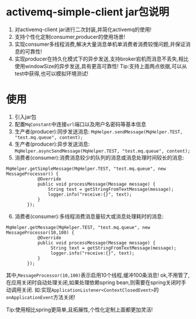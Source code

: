 # activemq-simple-client jar包说明
1. 对activemq-client jar进行二次封装,并简化activemq的使用!
2. 支持个性化定制consumer,producer的使用场景!
3. 实现consumer多线程消费,解决大量消息单机单消费者消费较慢问题,并保证消息的可靠性!
4. 实现producer在持久化模式下的异步发送,支持broker宕机而消息不丢失,相比使用windowSize的异步发送,具有更高可靠性!
Tip:支持上面两点依据,可以从test中获得,也可以模拟环境测试!

# 使用
1. 引入jar包
2. 配置`MqConstant`中连接`url`端口以及用户名密码等基本信息
3. 生产者(producer):同步发送消息:
`MqHelper.sendMessage(MqHelper.TEST, "test.mq.queue", content);`
4. 生产者(producer):异步发送消息:
`MqHelper.asyncSendMessage(MqHelper.TEST, "test.mq.queue", content);`
5. 消费者(consumer):消费消息较少的队列的消息或消息处理时间较长的消息:
```
MqHelper.getSimpleMessage(MqHelper.TEST, "test.mq.queue", new MessageProcessor() {
            @Override
            public void processMessage(Message message) {
                String text = getStringFromTextMessage(message);
                logger.info("receive:{}", text);
            }
        });
```
6. 消费者(consumer):多线程消费消息量较大或消息处理耗时的消息:
```
MqHelper.getMessage(MqHelper.TEST, "test.mq.queue", new MessageProcessor(10,100) {
            @Override
            public void processMessage(Message message) {
                 String text = getStringFromTextMessage(message);
                 logger.info("receive:{}", text);
            }
        });
```
其中,`MessageProcessor(10,100)`表示启用10个线程,缓冲100条消息!
ok,不用管了,在应用关闭时自动处理关闭,如果处理依赖spring bean,则需要在spring关闭时手动调用关闭.
如:实现`ApplicationListener<ContextClosedEvent>`的`onApplicationEvent`方法关闭!

Tip:使用相比spring更简单,且拓展性,个性化定制上面都更加灵活!